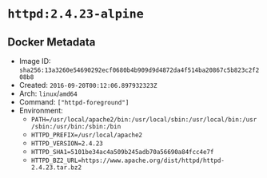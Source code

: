 # `httpd:2.4.23-alpine`

## Docker Metadata

- Image ID: `sha256:13a3260e54690292ecf0680b4b909d9d4872da4f514ba20867c5b823c2f208b8`
- Created: `2016-09-20T00:12:06.897932323Z`
- Arch: `linux`/`amd64`
- Command: `["httpd-foreground"]`
- Environment:
  - `PATH=/usr/local/apache2/bin:/usr/local/sbin:/usr/local/bin:/usr/sbin:/usr/bin:/sbin:/bin`
  - `HTTPD_PREFIX=/usr/local/apache2`
  - `HTTPD_VERSION=2.4.23`
  - `HTTPD_SHA1=5101be34ac4a509b245adb70a56690a84fcc4e7f`
  - `HTTPD_BZ2_URL=https://www.apache.org/dist/httpd/httpd-2.4.23.tar.bz2`

